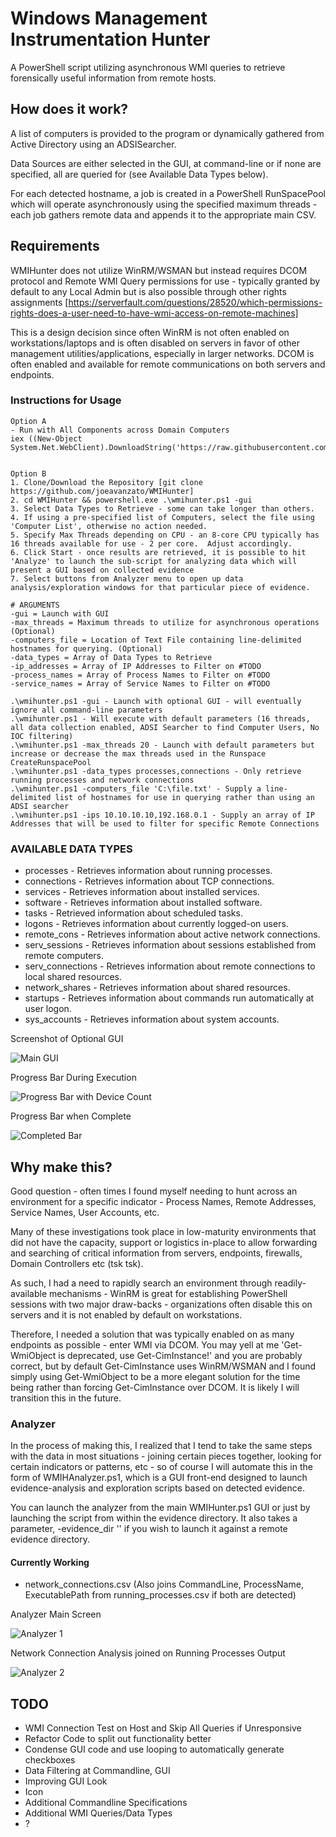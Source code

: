 # Windows Management Instrumentation Hunter

A PowerShell script utilizing asynchronous WMI queries to retrieve forensically useful information from remote hosts.

## How does it work?

A list of computers is provided to the program or dynamically gathered from Active Directory using an ADSISearcher.

Data Sources are either selected in the GUI, at command-line or if none are specified, all are queried for (see Available Data Types below).

For each detected hostname, a job is created in a PowerShell RunSpacePool which will operate asynchronously using the specified maximum threads - each job gathers remote data and appends it to the appropriate main CSV.

## Requirements

WMIHunter does not utilize WinRM/WSMAN but instead requires DCOM protocol and Remote WMI Query permissions for use - typically granted by default to any Local Admin but is also possible through other rights assignments [https://serverfault.com/questions/28520/which-permissions-rights-does-a-user-need-to-have-wmi-access-on-remote-machines]

This is a design decision since often WinRM is not often enabled on workstations/laptops and is often disabled on servers in favor of other management utilities/applications, especially in larger networks.  DCOM is often enabled and available for remote communications on both servers and endpoints.  
### Instructions for Usage

```
Option A
- Run with All Components across Domain Computers
iex ((New-Object System.Net.WebClient).DownloadString('https://raw.githubusercontent.com/joeavanzato/WMIHunter/main/WMIHunter.ps1'))


Option B 
1. Clone/Download the Repository [git clone https://github.com/joeavanzato/WMIHunter]
2. cd WMIHunter && powershell.exe .\wmihunter.ps1 -gui
3. Select Data Types to Retrieve - some can take longer than others.
4. If using a pre-specified list of Computers, select the file using 'Computer List', otherwise no action needed.
5. Specify Max Threads depending on CPU - an 8-core CPU typically has 16 threads available for use - 2 per core.  Adjust accordingly.
6. Click Start - once results are retrieved, it is possible to hit 'Analyze' to launch the sub-script for analyzing data which will present a GUI based on collected evidence
7. Select buttons from Analyzer menu to open up data analysis/exploration windows for that particular piece of evidence.

# ARGUMENTS
-gui = Launch with GUI
-max_threads = Maximum threads to utilize for asynchronous operations (Optional)
-computers_file = Location of Text File containing line-delimited hostnames for querying. (Optional)
-data_types = Array of Data Types to Retrieve
-ip_addresses = Array of IP Addresses to Filter on #TODO
-process_names = Array of Process Names to Filter on #TODO
-service_names = Array of Service Names to Filter on #TODO

.\wmihunter.ps1 -gui - Launch with optional GUI - will eventually ignore all command-line parameters
.\wmihunter.ps1 - Will execute with default parameters (16 threads, all data collection enabled, ADSI Searcher to find Computer Users, No IOC filtering)
.\wmihunter.ps1 -max_threads 20 - Launch with default parameters but increase or decrease the max threads used in the Runspace CreateRunspacePool
.\wmihunter.ps1 -data_types processes,connections - Only retrieve running processes and network connections
.\wmihunter.ps1 -computers_file 'C:\file.txt' - Supply a line-delimited list of hostnames for use in querying rather than using an ADSI searcher
.\wmihunter.ps1 -ips 10.10.10.10,192.168.0.1 - Supply an array of IP Addresses that will be used to filter for specific Remote Connections
```
### AVAILABLE DATA TYPES
* processes - Retrieves information about running processes.
* connections - Retrieves information about TCP connections.
* services - Retrieves information about installed services.
* software - Retrieves information about installed software.
* tasks - Retrieved information about scheduled tasks.
* logons - Retrieves information about currently logged-on users.
* remote_cons - Retrieves information about active network connections.
* serv_sessions - Retrieves information about sessions established from remote computers.
* serv_connections - Retrieves information about remote connections to local shared resources.
* network_shares - Retrieves information about shared resources.
* startups - Retrieves information about commands run automatically at user logon.
* sys_accounts - Retrieves information about system accounts.

Screenshot of Optional GUI

![Main GUI](screens/main.png)

Progress Bar During Execution

![Progress Bar with Device Count](screens/inprog1.png)

Progress Bar when Complete

![Completed Bar](screens/completed.png)


## Why make this?

Good question - often times I found myself needing to hunt across an environment for a specific indicator - Process Names, Remote Addresses, Service Names, User Accounts, etc.

Many of these investigations took place in low-maturity environments that did not have the capacity, support or logistics in-place to allow forwarding and searching of critical information from servers, endpoints, firewalls, Domain Controllers etc (tsk tsk).

As such, I had a need to rapidly search an environment through readily-available mechanisms - WinRM is great for establishing PowerShell sessions with two major draw-backs - organizations often disable this on servers and it is not enabled by default on workstations.

Therefore, I needed a solution that was typically enabled on as many endpoints as possible - enter WMI via DCOM.  You may yell at me 'Get-WmiObject is deprecated, use Get-CimInstance!' and you are probably correct, but by default Get-CimInstance uses WinRM/WSMAN and I found simply using Get-WmiObject to be a more elegant solution for the time being rather than forcing Get-CimInstance over DCOM.  It is likely I will transition this in the future.


### Analyzer
In the process of making this, I realized that I tend to take the same steps with the data in most situations - joining certain pieces together, looking for certain indicators or patterns, etc - so of course I will automate this in the form of WMIHAnalyzer.ps1, which is a GUI front-end designed to launch evidence-analysis and exploration scripts based on detected evidence.

You can launch the analyzer from the main WMIHunter.ps1 GUI or just by launching the script from within the evidence directory.  It also takes a parameter, -evidence_dir '' if you wish to launch it against a remote evidence directory.

#### Currently Working
* network_connections.csv (Also joins CommandLine, ProcessName, ExecutablePath from running_processes.csv if both are detected)

Analyzer Main Screen

![Analyzer 1](screens/analyzer_1.png)

Network Connection Analysis joined on Running Processes Output

![Analyzer 2](screens/analyzer_2.png)


## TODO
* WMI Connection Test on Host and Skip All Queries if Unresponsive
* Refactor Code to split out functionality better
* Condense GUI code and use looping to automatically generate checkboxes
* Data Filtering at Commandline, GUI
* Improving GUI Look
* Icon
* Additional Commandline Specifications
* Additional WMI Queries/Data Types 
* ?
